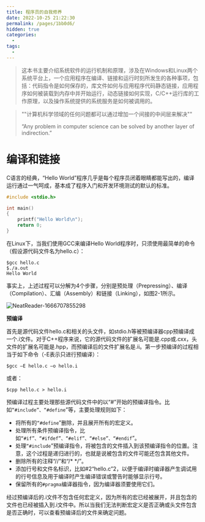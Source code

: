 ```yaml
---
title: 程序员的自我修养
date: 2022-10-25 21:22:30
permalink: /pages/1bb0d6/
hidden: true
categories:
  - 
tags:
  - 
---
```




> 这本书主要介绍系统软件的运行机制和原理，涉及在Windows和Linux两个系统平台上，一个应用程序在编译、链接和运行时刻所发生的各种事项，包括：代码指令是如何保存的，库文件如何与应用程序代码静态链接，应用程序如何被装载到内存中并开始运行，动态链接如何实现，C/C++运行库的工作原理，以及操作系统提供的系统服务是如何被调用的。

> ""计算机科学领域的任何问题都可以通过增加一个间接的中间层来解决""
>
> “Any problem in computer science can be solved by another layer of indirection.”

# 编译和链接

C语言的经典，“Hello World”程序几乎是每个程序员闭着眼睛都能写出的，编译运行通过一气呵成，基本成了程序入门和开发环境测试的默认的标准。

```c
#include <stdio.h>

int main()
{
    printf("Hello World\n");
    return 0;
}
```

在Linux下，当我们使用GCC来编译Hello World程序时，只须使用最简单的命令（假设源代码文件名为hello.c）：

```
$gcc hello.c
$./a.out
Hello World
```



事实上，上述过程可以分解为4个步骤，分别是预处理（Prepressing）、编译（Compilation）、汇编（Assembly）和链接（Linking），如图2-1所示。

![NeatReader-1666707855298](https://s2.loli.net/2022/10/26/RSnmEkaM2boj7Op.jpg)

**预编译**

首先是源代码文件hello.c和相关的头文件，如stdio.h等被预编译器cpp预编译成一个.i文件。对于C++程序来说，它的源代码文件的扩展名可能是.cpp或.cxx，头文件的扩展名可能是.hpp，而预编译后的文件扩展名是.ii。第一步预编译的过程相当于如下命令（-E表示只进行预编译）：

```
$gcc –E hello.c –o hello.i
```

或者：

```
$cpp hello.c > hello.i
```

预编译过程主要处理那些源代码文件中的以“#”开始的预编译指令。比如`“#include”、“#define`”等，主要处理规则如下：

- 将所有的`“#define`”删除，并且展开所有的宏定义。
- 处理所有条件预编译指令，比如`“#if”、“#ifdef”、“#elif”、“#else”、“#endif`”。
- 处理`“#include`”预编译指令，将被包含的文件插入到该预编译指令的位置。注意，这个过程是递归进行的，也就是说被包含的文件可能还包含其他文件。
- 删除所有的注释“//”和“/* */”。
- 添加行号和文件名标识，比如#2“hello.c”2，以便于编译时编译器产生调试用的行号信息及用于编译时产生编译错误或警告时能够显示行号。
- 保留所有的`#pragma`编译器指令，因为编译器须要使用它们。

经过预编译后的.i文件不包含任何宏定义，因为所有的宏已经被展开，并且包含的文件也已经被插入到.i文件中。所以当我们无法判断宏定义是否正确或头文件包含是否正确时，可以查看预编译后的文件来确定问题。
